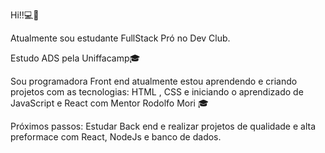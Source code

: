 Hi!!💻🚀

Atualmente sou estudante FullStack Pró no Dev Club. 

Estudo ADS pela Uniffacamp🎓

Sou programadora Front end atualmente estou aprendendo e criando projetos com as tecnologias: 
HTML , CSS e iniciando o aprendizado de JavaScript e React com Mentor Rodolfo Mori 🎓

Próximos passos: Estudar Back end e realizar projetos de qualidade e alta preformace com React, NodeJs e banco de dados.
